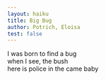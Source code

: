 ```yaml
---
layout: haiku
title: Big Bug
author: Potrich, Eloisa
test: false
---
```


I was born to find a bug <br>
when I see, the bush <br>
here is police in the came baby <br>